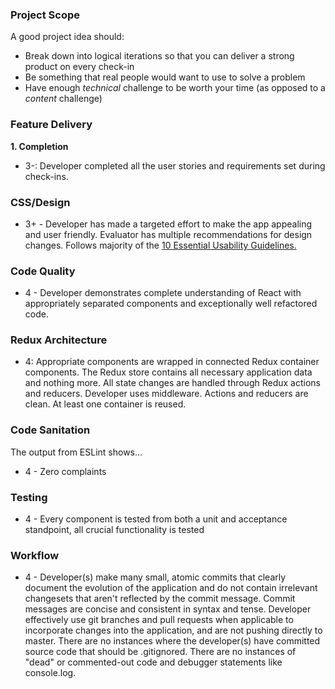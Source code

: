 ### Project Scope

A good project idea should:

* Break down into logical iterations so that you can deliver a strong product on every check-in
* Be something that real people would want to use to solve a problem
* Have enough *technical* challenge to be worth your time (as opposed to a *content* challenge)

### Feature Delivery

**1. Completion**

* 3-: Developer completed all the user stories and requirements set during check-ins.

### CSS/Design

- 3+ - Developer has made a targeted effort to make the app appealing and user friendly. Evaluator has multiple recommendations for design changes. Follows majority of the [10 Essential Usability Guidelines.](https://speckyboy.com/10-essential-web-application-usability-guidelines/)

### Code Quality

- 4 - Developer demonstrates complete understanding of React with appropriately separated components and exceptionally well refactored code.

### Redux Architecture

* 4: Appropriate components are wrapped in connected Redux container components. The Redux store contains all necessary application data and nothing more. All state changes are handled through Redux actions and reducers. Developer uses middleware. Actions and reducers are clean. At least one container is reused.

### Code Sanitation

The output from ESLint shows…

* 4 - Zero complaints

### Testing

- 4 - Every component is tested from both a unit and acceptance standpoint, all crucial functionality is tested


### Workflow

- 4 - Developer(s) make many small, atomic commits that clearly document the evolution of the application and do not contain irrelevant changesets that aren't reflected by the commit message. Commit messages are concise and consistent in syntax and tense. Developer effectively use git branches and pull requests when applicable to incorporate changes into the application, and are not pushing directly to master. There are no instances where the developer(s) have committed source code that should be .gitignored. There are no instances of "dead" or commented-out code and debugger statements like console.log.

